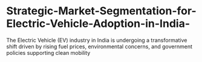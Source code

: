 # Strategic-Market-Segmentation-for-Electric-Vehicle-Adoption-in-India-
The Electric Vehicle (EV) industry in India is undergoing a transformative shift driven by rising  fuel prices, environmental concerns, and government policies supporting clean mobility
